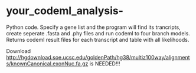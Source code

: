 # your_codeml_analysis-

Python code. Specify a gene list and the program will find its trancripts, create seperate .fasta and .phy files and run codeml to four branch models. Returns codeml result files for each transcript and table with all likelihoods. 

Download http://hgdownload.soe.ucsc.edu/goldenPath/hg38/multiz100way/alignments/knownCanonical.exonNuc.fa.gz is NEEDED!!!
